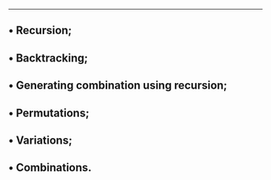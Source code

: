 ------------------------------------------
• Recursion;
------------------------------------------
• Backtracking;
------------------------------------------------
• Generating combination using recursion;
-----------------------------------------------
• Permutations;
-----------------------------------------
• Variations;
----------------------------------
• Combinations.
------------------------------------
